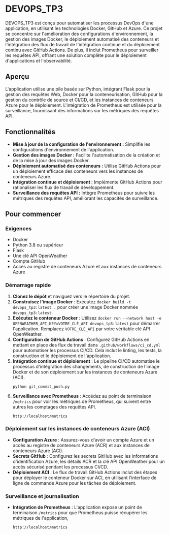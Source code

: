 # DEVOPS_TP3

DEVOPS_TP3 est conçu pour automatiser les processus DevOps d'une application, en utilisant les technologies Docker, GitHub et Azure. Ce projet se concentre sur l'amélioration des configurations d'environnement, la gestion des images Docker, le déploiement automatisé des conteneurs et l'intégration des flux de travail de l'intégration continue et du déploiement continu avec GitHub Actions. De plus, il inclut Prometheus pour surveiller les requêtes API, offrant une solution complète pour le déploiement d'applications et l'observabilité.

## Aperçu

L'application utilise une pile basée sur Python, intégrant Flask pour la gestion des requêtes Web, Docker pour la conteneurisation, GitHub pour la gestion du contrôle de source et CI/CD, et les instances de conteneurs Azure pour le déploiement. L'intégration de Prometheus est utilisée pour la surveillance, fournissant des informations sur les métriques des requêtes API.

## Fonctionnalités

- **Mise à jour de la configuration de l'environnement :** Simplifie les configurations d'environnement de l'application.
- **Gestion des images Docker :** Facilite l'automatisation de la création et de la mise à jour des images Docker.
- **Déploiement automatisé des conteneurs :** Utilise GitHub Actions pour un déploiement efficace des conteneurs vers les instances de conteneurs Azure.
- **Intégration continue et déploiement :** Implémente GitHub Actions pour rationaliser les flux de travail de développement.
- **Surveillance des requêtes API :** Intègre Prometheus pour suivre les métriques des requêtes API, améliorant les capacités de surveillance.

## Pour commencer

### Exigences

- Docker
- Python 3.8 ou supérieur
- Flask
- Une clé API OpenWeather
- Compte GitHub
- Accès au registre de conteneurs Azure et aux instances de conteneurs Azure

### Démarrage rapide

1. **Clonez le dépôt** et naviguez vers le répertoire du projet.
2. **Construisez l'image Docker** : Exécutez `docker build -t devops_tp3:latest .` pour créer une image Docker nommée `devops_tp3:latest`.
3. **Exécutez le conteneur Docker** : Utilisez `docker run --network host -e OPENWEATHER_API_KEY=VOTRE_CLÉ_API devops_tp3:latest` pour démarrer l'application. Remplacez `VOTRE_CLÉ_API` par votre véritable clé API OpenWeather.
4. **Configuration de GitHub Actions** : Configurez GitHub Actions en mettant en place des flux de travail dans `.github/workflows/ci_cd.yml` pour automatiser les processus CI/CD. Cela inclut le linting, les tests, la construction et le déploiement de l'application.
5. **Intégration continue et déploiement** : Le pipeline CI/CD automatise le processus d'intégration des changements, de construction de l'image Docker et de son déploiement sur les instances de conteneurs Azure (ACI).
    ```
   python git_commit_push.py
    ```
6. **Surveillance avec Prometheus** : Accédez au point de terminaison `/metrics` pour voir les métriques de Prometheus, qui suivent entre autres les comptages des requêtes API.
    ```
   http://localhost/metrics
    ```

### Déploiement sur les instances de conteneurs Azure (ACI)

- **Configuration Azure** : Assurez-vous d'avoir un compte Azure et un accès au registre de conteneurs Azure (ACR) et aux instances de conteneurs Azure (ACI).
- **Secrets GitHub** : Configurez les secrets GitHub avec les informations d'identification Azure, les détails ACR et la clé API OpenWeather pour un accès sécurisé pendant les processus CI/CD.
- **Déploiement ACI** : Le flux de travail GitHub Actions inclut des étapes pour déployer le conteneur Docker sur ACI, en utilisant l'interface de ligne de commande Azure pour les tâches de déploiement.

### Surveillance et journalisation

- **Intégration de Prometheus** : L'application expose un point de terminaison `/metrics` pour que Prometheus puisse récupérer les métriques de l'application,
    ```
   http://localhost/metrics
    ```
